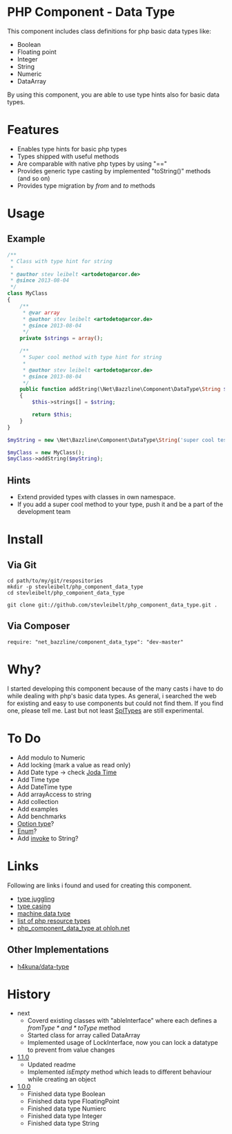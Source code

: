 # PHP Component - Data Type

This component includes class definitions for php basic data types like:
* Boolean
* Floating point
* Integer
* String
* Numeric
* DataArray

By using this component, you are able to use type hints also for basic data types.

# Features

* Enables type hints for basic php types
* Types shipped with useful methods
* Are comparable with native php types by using "=="
* Provides generic type casting by implemented "toString()" methods (and so on)
* Provides type migration by *from* and *to* methods

# Usage

## Example

```php
/**
 * Class with type hint for string
 *
 * @author stev leibelt <artodeto@arcor.de>
 * @since 2013-08-04
 */
class MyClass
{
    /**
     * @var array
     * @author stev leibelt <artodeto@arcor.de>
     * @since 2013-08-04
     */
    private $strings = array();

    /**
     * Super cool method with type hint for string
     *
     * @author stev leibelt <artodeto@arcor.de>
     * @since 2013-08-04
     */
    public function addString(\Net\Bazzline\Component\DataType\String $string)
    {
        $this->strings[] = $string;

        return $this;
    }
}

$myString = new \Net\Bazzline\Component\DataType\String('super cool test string');

$myClass = new MyClass();
$myClass->addString($myString);
```

## Hints

* Extend provided types with classes in own namespace.
* If you add a super cool method to your type, push it and be a part of the development team

# Install

## Via Git

```shell
cd path/to/my/git/respositories
mkdir -p stevleibelt/php_component_data_type
cd stevleibelt/php_component_data_type

git clone git://github.com/stevleibelt/php_component_data_type.git .
```

## Via Composer

```shell
require: "net_bazzline/component_data_type": "dev-master"
```

# Why?

I started developing this component because of the many casts i have to do while dealing with php's basic data types.
As general, i searched the web for existing and easy to use components but could not find them. If you find one, please tell me.
Last but not least [SplTypes](http://php.net/manual/en/intro.spl-types.php) are still experimental.

# To Do

* Add modulo to Numeric
* Add locking (mark a value as read only)
* Add Date type -> check [Joda Time](http://joda-time.sourceforge.net/)
* Add Time type
* Add DateTime type
* Add arrayAccess to string
* Add collection
* Add examples
* Add benchmarks
* [Option type](https://github.com/schmittjoh/php-option)?
* [Enum](https://github.com/marc-mabe/php-enum)?
* Add [invoke](http://www.php.net/manual/en/language.oop5.magic.php#object.invoke) to String?

# Links

Following are links i found and used for creating this component.

* [type juggling](http://php.net/manual/en/language.types.type-juggling.php)
* [type casing](http://www.phpro.org/tutorials/PHP-Type-Casting.html#4.7)
* [machine data type](http://en.wikipedia.org/wiki/Data_type#Machine_data_types)
* [list of php resource types](http://php.net/manual/en/resource.php)
* [php_component_data_type at ohloh.net](https://www.ohloh.net/p/php_component_data_type)

## Other Implementations

* [h4kuna/data-type](https://github.com/h4kuna/data-type)

# History

* next
    * Coverd existing classes with "ableInterface" where each defines a *from$Type* and *to$Type* method
    * Started class for array called DataArray
    * Implemented usage of LockInterface, now you can lock a datatype to prevent from value changes
* [1.1.0](https://github.com/stevleibelt/php_component_data_type/tree/1.1.0)
    * Updated readme
    * Implemented *isEmpty* method which leads to different behaviour while creating an object
* [1.0.0](https://github.com/stevleibelt/php_component_data_type/tree/1.0.0)
    * Finished data type Boolean
    * Finished data type FloatingPoint
    * Finished data type Numierc
    * Finished data type Integer
    * Finished data type String 
